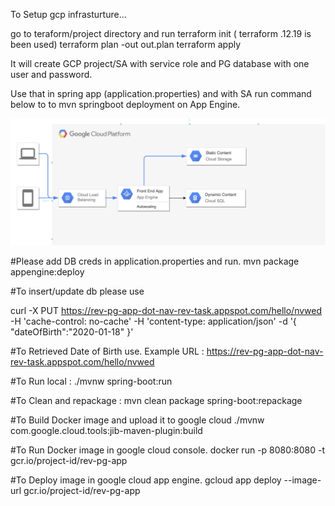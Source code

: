 

To Setup gcp infrasturture...

go to teraform/project directory and run
terraform init ( terraform .12.19 is been used)
terraform plan -out out.plan
terraform apply 

It will create GCP project/SA with service role and PG database with one user and password.

Use that in  spring app (application.properties) and with SA run command below to to mvn springboot deployment on App Engine. 



![Flow_APP_GCP](https://github.com/nshah14/gcp-pg-app/blob/master/Flow_APP_GCP.png)


#Please add DB creds in application.properties and run.
mvn package appengine:deploy

#To insert/update db please use 

curl -X PUT   https://rev-pg-app-dot-nav-rev-task.appspot.com/hello/nvwed   -H 'cache-control: no-cache'   -H 'content-type: application/json'   -d '{  "dateOfBirth":"2020-01-18" }'

#To Retrieved Date of Birth use.
Example URL : https://rev-pg-app-dot-nav-rev-task.appspot.com/hello/nvwed



#To Run local :
./mvnw spring-boot:run


#To Clean and repackage :
mvn clean package spring-boot:repackage

#To Build Docker image and upload it to google cloud
./mvnw com.google.cloud.tools:jib-maven-plugin:build

#To Run Docker image in google cloud console.
docker run -p 8080:8080 -t gcr.io/project-id/rev-pg-app

#To Deploy image in google cloud app engine.
gcloud app deploy --image-url gcr.io/project-id/rev-pg-app
